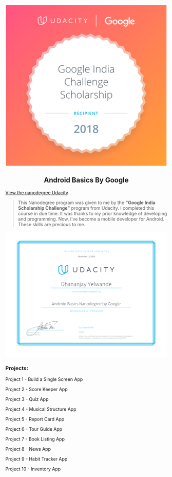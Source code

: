<p align="center">
  <img src="accepted.png" alt="drawing" width="500"/>
</p>
<h2 align="center"> Android Basics By Google </h2>
<a href="https://www.udacity.com/course/android-basics-nanodegree-by-google--nd803">View the nanodegree Udacity</a>

> This Nanodegree program was given to me by the **"Google India Scholarship Challenge"** program from Udacity.
I completed this course in due time. It was thanks to my prior knowledge of developing and programming.
Now, i've become a mobile developer for Android.
These skills are precious to me.

<p align="center">
  <img src="certificate.svg" alt="drawing"/>
</p>

### Projects:

Project 1 - Build a Single Screen App

Project 2 - Score Keeper App

Project 3 - Quiz App

Project 4 - Musical Structure App

Project 5 - Report Card App

Project 6 - Tour Guide App

Project 7 - Book Listing App

Project 8 - News App

Project 9 - Habit Tracker App

Project 10 - Inventory App

